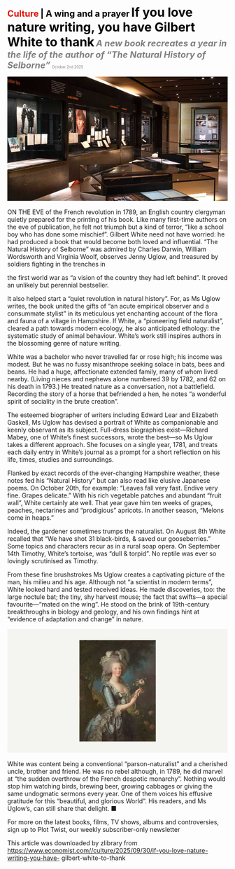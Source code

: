 <span style="color:#E3120B; font-size:14.9pt; font-weight:bold;">Culture</span> <span style="color:#000000; font-size:14.9pt; font-weight:bold;">| A wing and a prayer</span>
<span style="color:#000000; font-size:21.0pt; font-weight:bold;">If you love nature writing, you have Gilbert White to thank</span>
<span style="color:#808080; font-size:14.9pt; font-weight:bold; font-style:italic;">A new book recreates a year in the life of the author of “The Natural History of Selborne”</span>
<span style="color:#808080; font-size:6.2pt;">October 2nd 2025</span>

![](../images/070_If_you_love_nature_writing_you_have_Gilbert_White_to_thank/p0283_img01.jpeg)

ON THE EVE of the French revolution in 1789, an English country clergyman quietly prepared for the printing of his book. Like many first-time authors on the eve of publication, he felt not triumph but a kind of terror, “like a school boy who has done some mischief”. Gilbert White need not have worried: he had produced a book that would become both loved and influential. “The Natural History of Selborne” was admired by Charles Darwin, William Wordsworth and Virginia Woolf, observes Jenny Uglow, and treasured by soldiers fighting in the trenches in

the first world war as “a vision of the country they had left behind”. It proved an unlikely but perennial bestseller.

It also helped start a “quiet revolution in natural history”. For, as Ms Uglow writes, the book united the gifts of “an acute empirical observer and a consummate stylist” in its meticulous yet enchanting account of the flora and fauna of a village in Hampshire. If White, a “pioneering field naturalist”, cleared a path towards modern ecology, he also anticipated ethology: the systematic study of animal behaviour. White’s work still inspires authors in the blossoming genre of nature writing.

White was a bachelor who never travelled far or rose high; his income was modest. But he was no fussy misanthrope seeking solace in bats, bees and beans. He had a huge, affectionate extended family, many of whom lived nearby. (Living nieces and nephews alone numbered 39 by 1782, and 62 on his death in 1793.) He treated nature as a conversation, not a battlefield. Recording the story of a horse that befriended a hen, he notes “a wonderful spirit of sociality in the brute creation”.

The esteemed biographer of writers including Edward Lear and Elizabeth Gaskell, Ms Uglow has devised a portrait of White as companionable and keenly observant as its subject. Full-dress biographies exist—Richard Mabey, one of White’s finest successors, wrote the best—so Ms Uglow takes a different approach. She focuses on a single year, 1781, and treats each daily entry in White’s journal as a prompt for a short reflection on his life, times, studies and surroundings.

Flanked by exact records of the ever-changing Hampshire weather, these notes fed his “Natural History” but can also read like elusive Japanese poems. On October 20th, for example: “Leaves fall very fast. Endive very fine. Grapes delicate.” With his rich vegetable patches and abundant “fruit wall”, White certainly ate well. That year gave him ten weeks of grapes, peaches, nectarines and “prodigious” apricots. In another season, “Melons come in heaps.”

Indeed, the gardener sometimes trumps the naturalist. On August 8th White recalled that “We have shot 31 black-birds, & saved our gooseberries.” Some topics and characters recur as in a rural soap opera. On September 14th Timothy, White’s tortoise, was “dull & torpid”. No reptile was ever so lovingly scrutinised as Timothy.

From these fine brushstrokes Ms Uglow creates a captivating picture of the man, his milieu and his age. Although not “a scientist in modern terms”, White looked hard and tested received ideas. He made discoveries, too: the large noctule bat; the tiny, shy harvest mouse; the fact that swifts—a special favourite—“mated on the wing”. He stood on the brink of 19th-century breakthroughs in biology and geology, and his own findings hint at “evidence of adaptation and change” in nature.

![](../images/070_If_you_love_nature_writing_you_have_Gilbert_White_to_thank/p0285_img01.jpeg)

White was content being a conventional “parson-naturalist” and a cherished uncle, brother and friend. He was no rebel although, in 1789, he did marvel at “the sudden overthrow of the French despotic monarchy”. Nothing would stop him watching birds, brewing beer, growing cabbages or giving the same undogmatic sermons every year. One of them voices his effusive gratitude for this “beautiful, and glorious World”. His readers, and Ms Uglow’s, can still share that delight. ■

For more on the latest books, films, TV shows, albums and controversies, sign up to Plot Twist, our weekly subscriber-only newsletter

This article was downloaded by zlibrary from https://www.economist.com//culture/2025/09/30/if-you-love-nature-writing-you-have- gilbert-white-to-thank